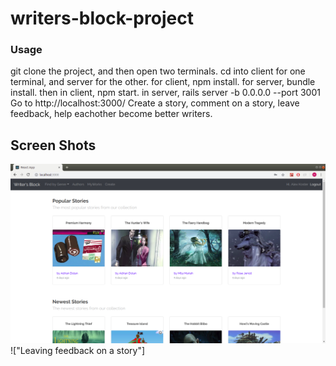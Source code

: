 # writers-block-project

### Usage

git clone the project, and then open two terminals.
cd into client for one terminal, and server for the other.
for client, npm install.
for server, bundle install.
then in client, npm start.
in server, rails server -b 0.0.0.0 --port 3001 
Go to http://localhost:3000/
Create a story, comment on a story, leave feedback, help eachother become better writers. 

## Screen Shots

!["Homepage"](https://github.com/mBarlescu/writers-block-project/blob/master/Screenshot%20from%202019-01-15%2022-43-13.png?raw=true)
!["Leaving feedback on a story"]
